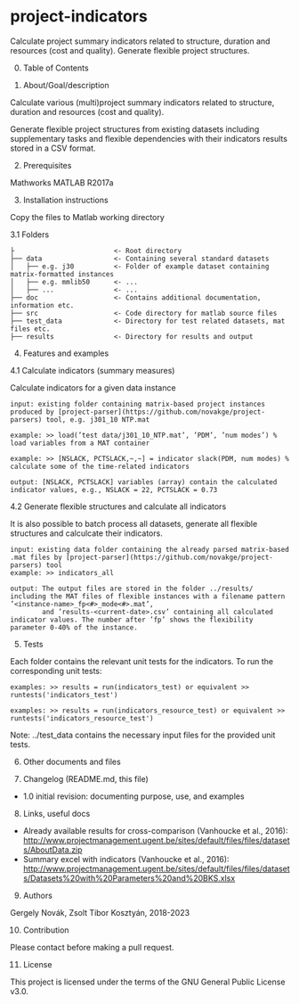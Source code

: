 # project-indicators
Calculate project summary indicators related to structure, duration and resources (cost and quality).
Generate flexible project structures.

0. Table of Contents

1. About/Goal/description
 
 Calculate various (multi)project summary indicators related to structure, duration and resources (cost and quality).
 
 Generate flexible project structures from existing datasets including supplementary tasks and flexible dependencies with their indicators results stored in a CSV format.

2. Prerequisites
 
 Mathworks MATLAB R2017a

3. Installation instructions 
 
 Copy the files to Matlab working directory
 
3.1 Folders
```
├                         <- Root directory
├── data                  <- Containing several standard datasets
│   ├── e.g. j30          <- Folder of example dataset containing matrix-formatted instances
│   ├── e.g. mmlib50      <- ...
│   ├── ...               <- ...
├── doc                   <- Contains additional documentation, information etc.
├── src                   <- Code directory for matlab source files
├── test_data             <- Directory for test related datasets, mat files etc.
├── results               <- Directory for results and output
```

4. Features and examples

4.1 Calculate indicators (summary measures)
   
   Calculate indicators for a given data instance
    
    input: existing folder containing matrix-based project instances produced by [project-parser](https://github.com/novakge/project-parsers) tool, e.g. j301_10 NTP.mat
    
    example: >> load(’test data/j301_10_NTP.mat’, ’PDM’, ’num modes’) % load variables from a MAT container
    
    example: >> [NSLACK, PCTSLACK,~,~] = indicator slack(PDM, num modes) % calculate some of the time-related indicators
    
    output: [NSLACK, PCTSLACK] variables (array) contain the calculated indicator values, e.g., NSLACK = 22, PCTSLACK = 0.73

4.2 Generate flexible structures and calculate all indicators
    
   It is also possible to batch process all datasets, generate all flexible structures and calculcate their indicators.
    
    input: existing data folder containing the already parsed matrix-based .mat files by [project-parser](https://github.com/novakge/project-parsers) tool
    example: >> indicators_all
    
    output: The output files are stored in the folder ../results/ including the MAT files of flexible instances with a filename pattern ’<instance-name>_fp<#>_mode<#>.mat’,
            and ’results-<current-date>.csv’ containing all calculated indicator values. The number after ’fp’ shows the flexibility parameter 0-40% of the instance.

5. Tests

 Each folder contains the relevant unit tests for the indicators.
 To run the corresponding unit tests:

    examples: >> results = run(indicators_test) or equivalent >> runtests('indicators_test')

    examples: >> results = run(indicators_resource_test) or equivalent >> runtests('indicators_resource_test')

   Note: ../test_data contains the necessary input files for the provided unit tests.

6. Other documents and files
 

7. Changelog (README.md, this file)

 - 1.0 initial revision: documenting purpose, use, and examples


8. Links, useful docs
 - Already available results for cross-comparison (Vanhoucke et al., 2016): http://www.projectmanagement.ugent.be/sites/default/files/files/datasets/AboutData.zip
 - Summary excel with indicators (Vanhoucke et al., 2016): http://www.projectmanagement.ugent.be/sites/default/files/files/datasets/Datasets%20with%20Parameters%20and%20BKS.xlsx

9. Authors
 
Gergely Novák, Zsolt Tibor Kosztyán, 2018-2023

10. Contribution

Please contact before making a pull request.

11. License

This project is licensed under the terms of the GNU General Public License v3.0.
